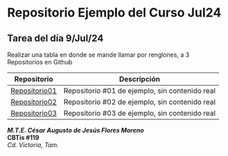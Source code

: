 # Repositorio Ejemplo del Curso Jul24

## Tarea del día 9/Jul/24

Realizar una tabla en donde se mande llamar por renglones, a 3 Repositorios en Github

| Repositorio                                               | Descripción                                    |
| --------------------------------------------------------- | ---------------------------------------------- |
| [Repositorio01](https://github.com/CAJFM70/Repositorio01) | Repositorio #01 de ejemplo, sin contenido real |
| [Repositorio02](https://github.com/CAJFM70/Repositorio02) | Repositorio #02 de ejemplo, sin contenido real |
| [Repositorio03](https://github.com/CAJFM70/Repositorio03) | Repositorio #03 de ejemplo, sin contenido real |

***M.T.E. César Augusto de Jesús Flores Moreno***  
**CBTis #119**  
*Cd. Victoria, Tam.*

